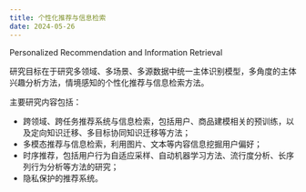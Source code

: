```yaml
---
title: 个性化推荐与信息检索
date: 2024-05-26
---
```


Personalized Recommendation and Information Retrieval

研究目标在于研究多领域、多场景、多源数据中统一主体识别模型，多角度的主体兴趣分析方法，情境感知的个性化推荐与信息检索方法。

<!--more-->

主要研究内容包括：
- 跨领域、跨任务推荐系统与信息检索，包括用户、商品建模相关的预训练，以及定向知识迁移、多目标协同知识迁移等方法；
- 多模态推荐与信息检索，利用图片、文本等内容信息挖掘用户偏好；
- 时序推荐，包括用户行为自适应采样、自动机器学习方法、流行度分析、长序列行为分析等方法的研究；
- 隐私保护的推荐系统。


